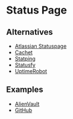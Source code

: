 # Status Page

<!--
https://status.tradinglite.com/

https://updown.io/
https://github.com/TwinProduction/gatus
https://stackstatus.net/
https://status.fastly.com/
https://github.com/louislam/uptime-kuma
-->

## Alternatives

- [Atlassian Statuspage](/atlassian/atlassian-statuspage.md)
- [Cachet](/cachet.md)
- [Statping](/statping.md)
- [Statusfy](/statusfy.md)
- [UptimeRobot](https://uptimerobot.com)

<!--
https://github.com/statsd/statsd
-->

## Examples

- [AlienVault](https://status.alienvault.cloud/)
- [GitHub](https://githubstatus.com/)
